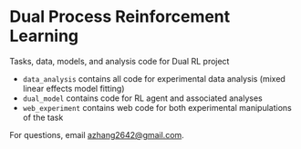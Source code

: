 # Dual Process Reinforcement Learning
Tasks, data, models, and analysis code for Dual RL project
* `data_analysis` contains all code for experimental data analysis (mixed linear effects model fitting)
* `dual_model` contains code for RL agent and associated analyses
* `web_experiment` contains web code for both experimental manipulations of the task

For questions, email azhang2642@gmail.com. 